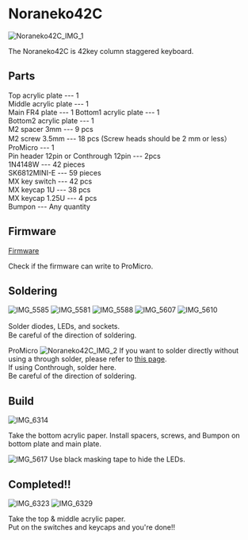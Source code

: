 # Noraneko42C  
![Noraneko42C_IMG_1](https://user-images.githubusercontent.com/5214078/194799229-ef4e0b20-bb9d-41c9-a0aa-d7715e9783fa.jpeg)

The Noraneko42C is 42key column staggered keyboard.  

## Parts  

Top acrylic plate --- 1  
Middle acrylic plate --- 1  
Main FR4 plate --- 1
Bottom1 acrylic plate --- 1  
Bottom2 acrylic plate --- 1  
M2 spacer 3mm --- 9 pcs  
M2 screw 3.5mm --- 18 pcs  (Screw heads should be 2 mm or less）  
ProMicro --- 1  
Pin header 12pin or Conthrough 12pin --- 2pcs  
1N4148W --- 42 pieces  
SK6812MINI-E --- 59 pieces  
MX key switch --- 42 pcs   
MX keycap 1U --- 38 pcs  
MX keycap 1.25U --- 4 pcs  
Bumpon --- Any quantity 

## Firmware
[Firmware](https://remap-keys.app/catalog/JTTxjKkMqxEu2fk1qpag/firmware)

Check if the firmware can write to ProMicro.

## Soldering

![IMG_5585](https://user-images.githubusercontent.com/5214078/196370976-1ae8f0df-43c9-4802-8a62-8c840f756a45.png)
![IMG_5581](https://user-images.githubusercontent.com/5214078/196371191-c7ead6e2-4079-453d-a283-1d54c83db36f.png)
![IMG_5588](https://user-images.githubusercontent.com/5214078/196371378-a40fc202-53ea-49b4-a9e6-ca88323a2bc1.png)
![IMG_5607](https://user-images.githubusercontent.com/5214078/196380054-ba2779cc-2d44-4c17-8769-0dd8c82033f4.jpeg)
![IMG_5610](https://user-images.githubusercontent.com/5214078/196380073-f1c55c8b-3322-45ab-a98f-bbc642c20780.jpeg)

Solder diodes, LEDs, and sockets.　  
Be careful of the direction of soldering.

ProMicro
![Noraneko42C_IMG_2](https://user-images.githubusercontent.com/5214078/194799234-a3ef62dd-bfc3-4b87-ab35-2c0d2923196e.jpeg)
If you want to solder directly without using a through solder, please refer to [this page](https://kbdbuild.vercel.app/blog/yamada_pro_micro).  
If using Conthrough, solder here.  
Be careful of the direction of soldering.  

## Build
![IMG_6314](https://user-images.githubusercontent.com/5214078/196375298-ba2583eb-2736-472f-bc3e-64dff0c26f3b.png)

Take the bottom acrylic paper.
Install spacers, screws, and Bumpon on bottom plate and main plate.

![IMG_5617](https://user-images.githubusercontent.com/5214078/196375780-c3ffb541-0a2e-47f8-bfd1-9453e8ca8521.jpg)
Use black masking tape to hide the LEDs.

## Completed!!
![IMG_6323](https://user-images.githubusercontent.com/5214078/196386005-e37d383a-50cc-4467-bee8-0927a232b3dd.jpeg)
![IMG_6329](https://user-images.githubusercontent.com/5214078/196386015-f20594ee-d489-467e-98a4-e742261f586a.jpeg)

Take the top & middle acrylic paper.  
Put on the switches and keycaps and you're done!!

